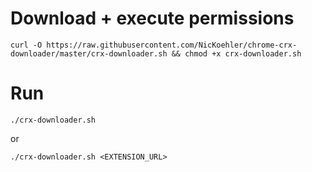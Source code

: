 # Download + execute permissions
```
curl -O https://raw.githubusercontent.com/NicKoehler/chrome-crx-downloader/master/crx-downloader.sh && chmod +x crx-downloader.sh
```

# Run

```
./crx-downloader.sh
```
 or 

 ```
./crx-downloader.sh <EXTENSION_URL>
```